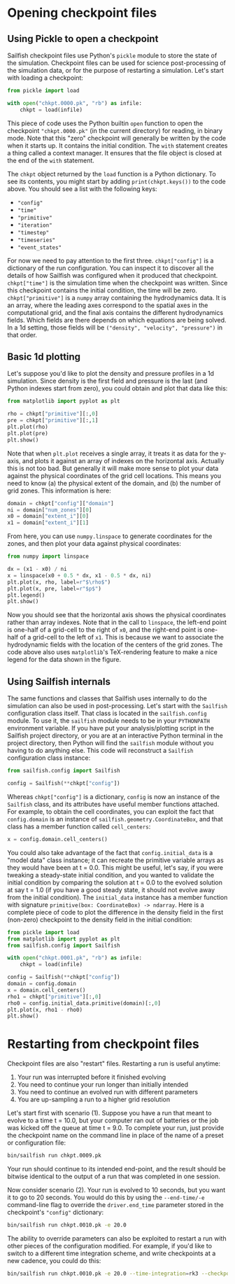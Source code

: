 # Opening checkpoint files

## Using Pickle to open a checkpoint

Sailfish checkpoint files use Python's `pickle` module to store the state of
the simulation. Checkpoint files can be used for science post-processing of the
simulation data, or for the purpose of restarting a simulation. Let's start
with loading a checkpoint:

```python
from pickle import load

with open("chkpt.0000.pk", "rb") as infile:
    chkpt = load(infile)
```

This piece of code uses the Python builtin `open` function to open the
checkpoint `"chkpt.0000.pk"` (in the current directory) for reading, in binary
mode. Note that this "zero" checkpoint will generally be written by the code
when it starts up. It contains the initial condition. The `with` statement
creates a thing called a context manager. It ensures that the file object is
closed at the end of the `with` statement.

The `chkpt` object returned by the `load` function is a Python dictionary. To
see its contents, you might start by adding `print(chkpt.keys())` to the code
above. You should see a list with the following keys:

- `"config"`
- `"time"`
- `"primitive"`
- `"iteration"`
- `"timestep"`
- `"timeseries"`
- `"event_states"`

For now we need to pay attention to the first three. `chkpt["config"]` is a
dictionary of the run configuration. You can inspect it to discover all the
details of how Sailfish was configured when it produced that checkpoint.
`chkpt["time"]` is the simulation time when the checkpoint was written. Since
this checkpoint contains the initial condition, the time will be zero.
`chkpt["primitive"]` is a `numpy` array containing the hydrodynamics data. It
is an array, where the leading axes correspond to the spatial axes in the
computational grid, and the final axis contains the different hydrodynamics
fields. Which fields are there depends on which equations are being solved. In
a 1d setting, those fields will be `("density", "velocity", "pressure")` in
that order.

## Basic 1d plotting    

Let's suppose you'd like to plot the density and pressure profiles in a 1d
simulation. Since density is the first field and pressure is the last (and
Python indexes start from zero), you could obtain and plot that data like this:

```python
from matplotlib import pyplot as plt

rho = chkpt["primitive"][:,0]
pre = chkpt["primitive"][:,1]
plt.plot(rho)
plt.plot(pre)
plt.show()
```

Note that when `plt.plot` receives a single array, it treats it as data for the
y-axis, and plots it against an array of indexes on the horizontal axis.
Actually this is not too bad. But generally it will make more sense to plot
your data against the physical coordinates of the grid cell locations. This
means you need to know (a) the physical extent of the domain, and (b) the
number of grid zones. This information is here:

```python
domain = chkpt["config"]["domain"]
ni = domain["num_zones"][0]
x0 = domain["extent_i"][0]
x1 = domain["extent_i"][1]
```

From here, you can use `numpy.linspace` to generate coordinates for the zones, and then plot your data against physical coordinates:

```python
from numpy import linspace

dx = (x1 - x0) / ni
x = linspace(x0 + 0.5 * dx, x1 - 0.5 * dx, ni)
plt.plot(x, rho, label=r"$\rho$")
plt.plot(x, pre, label=r"$p$")
plt.legend()
plt.show()
```

Now you should see that the horizontal axis shows the physical coordinates
rather than array indexes. Note that in the call to `linspace`, the left-end
point is one-half of a grid-cell to the right of `x0`, and the right-end point
is one-half of a grid-cell to the left of `x1`. This is because we want to
associate the hydrodynamic fields with the location of the centers of the grid
zones. The code above also uses `matplotlib`'s TeX-rendering feature to make a
nice legend for the data shown in the figure.

## Using Sailfish internals

The same functions and classes that Sailfish uses internally to do the
simulation can also be used in post-processing. Let's start with the `Sailfish`
configuration class itself. That class is located in the `sailfish.config`
module. To use it, the `sailfish` module needs to be in your `PYTHONPATH`
environment variable. If you have put your analysis/plotting script in the
Sailfish project directory, or you are at an interactive Python terminal in the
project directory, then Python will find the `sailfish` module without you
having to do anything else. This code will reconstruct a `Sailfish`
configuration class instance:

```python
from sailfish.config import Sailfish

config = Sailfish(**chkpt["config"])
```

Whereas `chkpt["config"]` is a dictionary, `config` is now an instance of the `Sailfish` class, and its attributes have useful member functions attached. For example, to obtain the cell coordinates, you can exploit the fact that `config.domain` is an instance of `sailfish.geometry.CoordinateBox`, and that class has a member function called `cell_centers`:

```python
x = config.domain.cell_centers()
```

You could also take advantage of the fact that `config.initial_data` is a
"model data" class instance; it can recreate the primitive variable arrays as
they would have been at t = 0.0. This might be useful, let's say, if you were
tweaking a steady-state initial condition, and you wanted to validate the
initial condition by comparing the solution at t = 0.0 to the evolved solution
at say t = 1.0 (if you have a good steady state, it should not evolve away from
the initial condition). The `initial_data` instance has a member function with
signature `primitive(box: CoordinateBox) -> ndarray`. Here is a complete piece
of code to plot the difference in the density field in the first (non-zero)
checkpoint to the density field in the initial condition:

```python
from pickle import load
from matplotlib import pyplot as plt
from sailfish.config import Sailfish

with open("chkpt.0001.pk", "rb") as infile:
    chkpt = load(infile)

config = Sailfish(**chkpt["config"])
domain = config.domain
x = domain.cell_centers()
rho1 = chkpt["primitive"][:,0]
rho0 = config.initial_data.primitive(domain)[:,0]
plt.plot(x, rho1 - rho0)
plt.show()
```


# Restarting from checkpoint files

Checkpoint files are also "restart" files. Restarting a run is useful anytime:

1. Your run was interrupted before it finished evolving
2. You need to continue your run longer than initially intended
3. You need to continue an evolved run with different parameters
4. You are up-sampling a run to a higher grid resolution

Let's start first with scenario (1). Suppose you have a run that meant to
evolve to a time t = 10.0, but your computer ran out of batteries or the job
was kicked off the queue at time t = 9.0. To complete your run, just provide
the checkpoint name on the command line in place of the name of a preset or
configuration file:

```bash
bin/sailfish run chkpt.0009.pk
```

Your run should continue to its intended end-point, and the result should be
bitwise identical to the output of a run that was completed in one session.

Now consider scenario (2). Your run is evolved to 10 seconds, but you want it
to go to 20 seconds. You would do this by using the `--end-time/-e`
command-line flag to override the `driver.end_time` parameter stored in the
checkpoint's `"config"` dictionary:

```bash
bin/sailfish run chkpt.0010.pk -e 20.0
```

The ability to override parameters can also be exploited to restart a run with
other pieces of the configuration modified. For example, if you'd like to
switch to a different time integration scheme, and write checkpoints at a new
cadence, you could do this:

```bash
bin/sailfish run chkpt.0010.pk -e 20.0 --time-integration=rk3 --checkpoint=0.01
```
